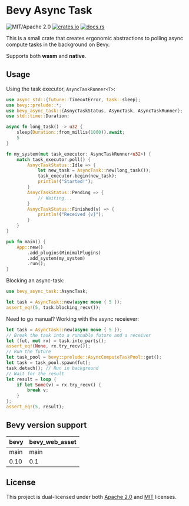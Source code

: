 # Bevy Async Task

![MIT/Apache 2.0](https://img.shields.io/badge/license-MIT%2FApache-blue.svg)
[![crates.io](https://img.shields.io/crates/v/bevy-async-task.svg)](https://crates.io/crates/bevy-async-task)
[![docs.rs](https://img.shields.io/docsrs/bevy-async-task)](https://docs.rs/bevy-async-task)

This is a small crate that creates ergonomic abstractions to polling async compute tasks in the background on Bevy.

Supports both **wasm** and **native**.

## Usage

Using the task executor, `AsyncTaskRunner<T>`:

```rust
use async_std::{future::TimeoutError, task::sleep};
use bevy::prelude::*;
use bevy_async_task::{AsnycTaskStatus, AsyncTask, AsyncTaskRunner};
use std::time::Duration;

async fn long_task() -> u32 {
    sleep(Duration::from_millis(1000)).await;
    5
}

fn my_system(mut task_executor: AsyncTaskRunner<u32>) {
    match task_executor.poll() {
        AsnycTaskStatus::Idle => {
            let new_task = AsyncTask::new(long_task());
            task_executor.begin(new_task);
            println!("Started!");
        }
        AsnycTaskStatus::Pending => {
            // Waiting...
        }
        AsnycTaskStatus::Finished(v) => {
            println!("Received {v}");
        }
    }
}

pub fn main() {
    App::new()
        .add_plugins(MinimalPlugins)
        .add_system(my_system)
        .run();
}
```

Blocking an async-task:

```rust
use bevy_async_task::AsyncTask;

let task = AsyncTask::new(async move { 5 });
assert_eq!(5, task.blocking_recv());
```

Need to go manual? Working with the async receiever:

```rust
let task = AsyncTask::new(async move { 5 });
// Break the task into a runnable future and a receiver
let (fut, mut rx) = task.into_parts();
assert_eq!(None, rx.try_recv());
// Run the future
let task_pool = bevy::prelude::AsyncComputeTaskPool::get();
let task = task_pool.spawn(fut);
task.detach(); // Run in background
// Wait for the result
let result = loop {
    if let Some(v) = rx.try_recv() {
        break v;
    }
};
assert_eq!(5, result);
```

## Bevy version support

|bevy|bevy_web_asset|
|---|---|
|main|main|
|0.10|0.1|

## License

This project is dual-licensed under both [Apache 2.0](LICENSE-APACHE) and [MIT](LICENSE-MIT) licenses.
